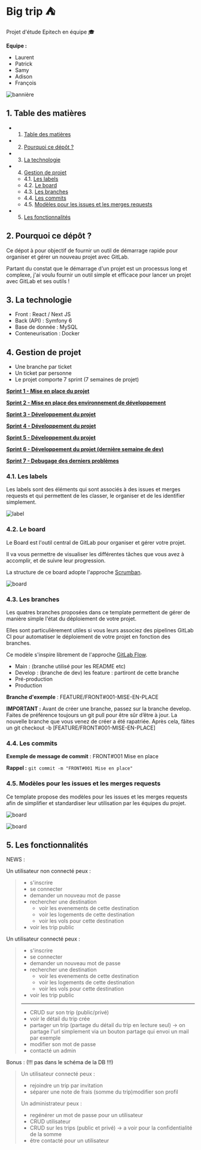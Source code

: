 # Big trip ⛺️

Projet d'étude Epitech en équipe 🎓

**Equipe :**

- Laurent 
- Patrick
- Samy
- Adison
- François

![bannière](.ressources/roadtrip.jpg)


## 1. <a name='Tabledesmatires'></a> Table des matières

*  1. [ Table des matières](#Tabledesmatires)
*  2. [Pourquoi ce dépôt ?](#Pourquoicedpt)
*  3. [La technologie](#Technos)
*  4. [Gestion de projet](#GestionDeProjet)
	* 4.1. [Les labels](#Leslabels)
	* 4.2. [Le board](#LeBoard)
	* 4.3. [Les branches](#Lesbranches)
	* 4.4. [Les commits](#Lescommits)
	* 4.5. [Modèles pour les issues et les merges requests](#Modlespourlesissuesetlesmergesrequests)
*  5. [Les fonctionnalités](#Lesfonctions)

## 2. <a name='Pourquoicedpt'></a>Pourquoi ce dépôt ?

Ce dépot à pour objectif de fournir un outil de démarrage rapide pour organiser et gérer un nouveau projet avec GitLab.

Partant du constat que le démarrage d'un projet est un processus long et complexe, j'ai voulu fournir un outil simple et efficace pour lancer un projet avec GitLab et ses outils !

## 3. <a name='Technos'></a>La technologie

- Front : React / Next JS
- Back (API) : Symfony 6
- Base de donnée : MySQL
- Conteneurisation : Docker

## 4. <a name='gestion'></a>Gestion de projet

- Une branche par ticket
- Un ticket par personne
- Le projet comporte 7 sprint (7 semaines de projet) 

**[Sprint 1 - Mise en place du projet](https://gitlab.com/epitech4184308/big-trip/-/milestones/1)**

**[Sprint 2 - Mise en place des environnement de développement](https://gitlab.com/epitech4184308/big-trip/-/milestones/2)**

**[Sprint 3 - Développement du projet](https://gitlab.com/epitech4184308/big-trip/-/milestones/3)**

**[Sprint 4 - Développement du projet](https://gitlab.com/epitech4184308/big-trip/-/milestones/4)**

**[Sprint 5 - Développement du projet](https://gitlab.com/epitech4184308/big-trip/-/milestones/5)**

**[Sprint 6 - Développement du projet (dernière semaine de dev)](https://gitlab.com/epitech4184308/big-trip/-/milestones/6)**

**[Sprint 7 - Debugage des derniers problèmes](https://gitlab.com/epitech4184308/big-trip/-/milestones/7)**

### 4.1. <a name='Leslabels'></a>Les labels

Les labels sont des éléments qui sont associés à des issues et merges requests et qui permettent de les classer, le organiser et de les identifier simplement.

![label](.ressources/label.gif)

### 4.2. <a name='LeBoard'></a>Le board  

Le Board est l'outil central de GitLab pour organiser et gérer votre projet.

Il va vous permettre de visualiser les différentes tâches que vous avez à accomplir, et de suivre leur progression.

La structure de ce board adopte l'approche [Scrumban](https://asana.com/fr/resources/scrumban).

![board](.ressources/board.gif)


### 4.3. <a name='Lesbranches'></a>Les branches

Les quatres branches proposées dans ce template permettent de gérer de manière simple l'état du déploiement de votre projet.
 
Elles sont particulièrement utiles si vous leurs associez des pipelines GitLab CI pour automatiser le déploiement de votre projet en fonction des branches.

Ce modèle s'inspire librement de l'approche [GitLab Flow](https://www.youtube.com/watch?v=ZJuUz5jWb44).

- Main : (branche utilisé pour les README etc)
- Develop : (branche de dev) les feature : partiront de cette branche
- Pré-production
- Production

**Branche d'exemple** : FEATURE/FRONT#001-MISE-EN-PLACE

**IMPORTANT :**  Avant de créer une branche, passez sur la branche develop. 
Faites de préférence toujours un git pull pour être sûr d’être à jour. La nouvelle branche que vous venez de créer a été rapatriée. 
Après cela, fâites un git checkout -b [FEATURE/FRONT#001-MISE-EN-PLACE]
  
### 4.4. <a name='Lescommits'></a>Les commits

**Exemple de message de commit** : FRONT#001 Mise en place

**Rappel :** `git commit -m "FRONT#001 Mise en place"`
  
### 4.5. <a name='Modlespourlesissuesetlesmergesrequests'></a>Modèles pour les issues et les merges requests

Ce template propose des modèles pour les issues et les merges requests afin de simplifier et standardiser leur utilisation par les équipes du projet.

![board](.ressources/issue.gif)

![board](.ressources/mr.gif)

## 5. <a name='Lesfonctions'></a>Les fonctionnalités
  
NEWS : 

Un utilisateur non connecté peux : 

> - s'inscrire
> - se connecter
> - demander un nouveau mot de passe
> - rechercher une destination
>     - voir les evenements de cette destination
>     - voir les logements de cette destination
>     - voir les vols pour cette destination
> -  voir les trip public

Un utilisateur connecté peux :

> - s'inscrire
> - se connecter
> - demander un nouveau mot de passe
> - rechercher une destination
>     - voir les evenements de cette destination
>     - voir les logements de cette destination
>     - voir les vols pour cette destination
> - voir les trip public
> ---------
> - CRUD sur son trip (public/privé)
> - voir le détail du trip crée 
> - partager un trip (partage du détail du trip en lecture seul) -> on partage l'url simplement via un bouton partage qui envoi un mail par exemple
> - modifier son mot de passe
> - contacté un admin
> 

Bonus : (!!! pas dans le schéma de la DB !!!)

> 
> Un utilisateur connecté peux :
> 
> - rejoindre un trip par invitation
> - séparer une note de frais (somme du trip)modifier son profil
> 
> Un administrateur peux :
> 
> - regénérer un mot de passe pour un utilisateur
> - CRUD utilisateur
> - CRUD sur les trips (public et privé) -> a voir pour la confidentialité de la somme
> - être contacté pour un utilisateur
> 
